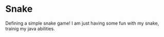 # Snake
Defining a simple snake game!
I am just having some fun with my snake, trainig my java abilities.
